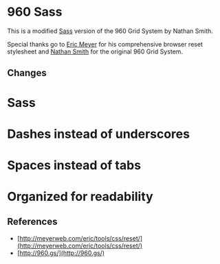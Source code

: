 # 960 Sass #

This is a modified [Sass](http://haml.hamptoncatlin.com/ "Haml and Sass Website") version of the 960 Grid System by Nathan Smith.

Special thanks go to [Eric Meyer](http://meyerweb.com/eric/ "Eric Meyer's Website") for his comprehensive browser reset stylesheet and [Nathan Smith](http://sonspring.com/ "Nathan Smith's Website") for the original 960 Grid System.

## Changes ##

# Sass
# Dashes instead of underscores
# Spaces instead of tabs
# Organized for readability

## References ##
* [http://meyerweb.com/eric/tools/css/reset/](http://meyerweb.com/eric/tools/css/reset/)
* [http://960.gs/](http://960.gs/)
